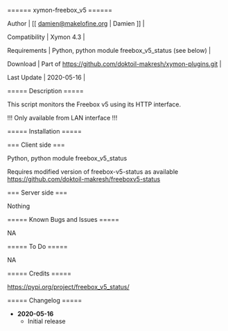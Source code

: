 ====== xymon-freebox_v5 ======

Author | [[ damien@makelofine.org | Damien ]] |

Compatibility | Xymon 4.3 |

Requirements | Python, python module freebox_v5_status (see below) |

Download | Part of https://github.com/doktoil-makresh/xymon-plugins.git |

Last Update | 2020-05-16 |

===== Description =====

This script monitors the Freebox v5 using its HTTP interface.

!!! Only available from LAN interface !!!

===== Installation =====

=== Client side ===

Python, python module freebox_v5_status

Requires modified version of freebox-v5-status as available https://github.com/doktoil-makresh/freeboxv5-status

=== Server side ===

Nothing

===== Known  Bugs and Issues =====

NA

===== To Do =====

NA

===== Credits =====

https://pypi.org/project/freebox_v5_status/

===== Changelog =====

  * **2020-05-16**
    * Initial release

